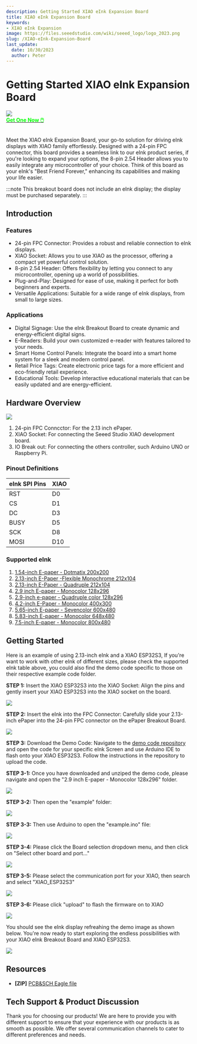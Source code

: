 ```yaml
---
description: Getting Started XIAO eInk Expansion Board
title: XIAO eInk Expansion Board
keywords:
- XIAO eInk Expansion
image: https://files.seeedstudio.com/wiki/seeed_logo/logo_2023.png
slug: /XIAO-eInk-Expansion-Board
last_update:
  date: 10/30/2023
  author: Peter
---
```


# Getting Started XIAO eInk Expansion Board

<div style={{textAlign:'center'}}><img src="https://files.seeedstudio.com/wiki/eInk/xiao-expansion/xiao-expansion.png" style={{width:700, height:'auto'}}/></div>

<div class="get_one_now_container" style={{textAlign: 'center'}}>
    <a class="get_one_now_item" href="https://www.seeedstudio.com/ePaper-Breakout-Board-p-5804.html">
            <strong><span><font color={'FFFFFF'} size={"4"}> Get One Now 🖱️</font></span></strong>
    </a>
</div><br />

Meet the XIAO eInk Expansion Board, your go-to solution for driving eInk displays with XIAO family effortlessly. Designed with a 24-pin FPC connector, this board provides a seamless link to our eInk product series, if you're looking to expand your options, the 8-pin 2.54 Header allows you to easily integrate any microcontroller of your choice. Think of this board as your eInk's "Best Friend Forever," enhancing its capabilities and making your life easier.

:::note
This breakout board does not include an eInk display; the display must be purchased separately.
:::

## Introduction

### Features

- 24-pin FPC Connector: Provides a robust and reliable connection to eInk displays.
- XIAO Socket: Allows you to use XIAO as the processor, offering a compact yet powerful control solution.
- 8-pin 2.54 Header: Offers flexibility by letting you connect to any microcontroller, opening up a world of possibilities.
- Plug-and-Play: Designed for ease of use, making it perfect for both beginners and experts.
- Versatile Applications: Suitable for a wide range of eInk displays, from small to large sizes.

### Applications

- Digital Signage: Use the eInk Breakout Board to create dynamic and energy-efficient digital signs.
- E-Readers: Build your own customized e-reader with features tailored to your needs.
- Smart Home Control Panels: Integrate the board into a smart home system for a sleek and modern control panel.
- Retail Price Tags: Create electronic price tags for a more efficient and eco-friendly retail experience.
- Educational Tools: Develop interactive educational materials that can be easily updated and are energy-efficient.

## Hardware Overview

<div style={{textAlign:'center'}}><img src="https://files.seeedstudio.com/wiki/eInk/xiao-expansion/xiao-expansion.png" style={{width:700, height:'auto'}}/></div>


1. 24-pin FPC Conncctor: For the 2.13 inch ePaper.
2. XIAO Socket: For connecting the Seeed Studio XIAO development board.
3. IO Break out: For connecting the others controller, such Arduino UNO or Raspberry Pi.


### Pinout Definitions

<div class="table-center">

|  eInk SPI Pins |  XIAO  | 
|       ---      |  ---   |
|      RST       |   D0   |
|      CS        |   D1   |
|      DC        |   D3   |
|      BUSY      |   D5   |
|      SCK       |   D8   |
|      MOSI      |   D10  |

</div>

### Supported eInk

1. [1.54-inch E-paper - Dotmatix 200x200](https://www.seeedstudio.com/1-54-Monochrome-ePaper-Display-with-200x200-Pixels-p-5776.html)
2. [2.13-inch E-Paper -Flexible Monochrome 212x104](https://www.seeedstudio.com/2-13-Flexible-Monochrome-ePaper-Display-with-212x104-Pixels-p-5781.html)
3. [2.13-inch E-Paper - Quadruple 212x104](https://www.seeedstudio.com/2-13-Quadruple-Color-ePaper-Display-with-122x250-Pixels-p-5779.html)
4. [2.9 inch E-paper - Monocolor 128x296](https://www.seeedstudio.com/2-9-Monochrome-ePaper-Display-with-296x128-Pixels-p-5782.html)
5. [2.9-inch e-paper - Quadruple color 128x296](https://www.seeedstudio.com/2-9-Quadruple-Color-ePaper-Display-with-128x296-Pixels-p-5783.html)
6. [4.2-inch E-Paper - Monocolor 400x300](https://www.seeedstudio.com/4-2-Monochrome-ePaper-Display-with-400x300-Pixels-p-5784.html)
7. [5.65-inch E-paper -  Sevencolor 600x480](https://www.seeedstudio.com/5-65-Seven-Color-ePaper-Display-with-600x480-Pixels-p-5786.html)
8. [5.83-inch E-paper - Monocolor 648x480](https://www.seeedstudio.com/5-83-Monochrome-ePaper-Display-with-648x480-Pixels-p-5785.html)
9. [7.5-inch E-paper - Monocolor 800x480](https://www.seeedstudio.com/7-5-Monochrome-ePaper-Display-with-800x480-Pixels-p-5788.html)

## Getting Started

Here is an example of using 2.13-inch eInk and a XIAO ESP32S3, If you're want to work with other eInk of different sizes, please check the supported eInk table above, you could also find the demo code specific to those on their respective example code folder.

**STEP 1:** Insert the XIAO ESP32S3 into the XIAO Socket: Align the pins and gently insert your XIAO ESP32S3 into the XIAO socket on the board.

<div style={{textAlign:'center'}}><img src="https://files.seeedstudio.com/wiki/eInk/xiao-expansion/connect_xiao.gif" style={{width:700, height:'auto'}}/></div>

**STEP 2:** Insert the eInk into the FPC Connector: Carefully slide your 2.13-inch ePaper into the 24-pin FPC connector on the ePaper Breakout Board.
<div style={{textAlign:'center'}}><img src="https://files.seeedstudio.com/wiki/eInk/xiao-expansion/connect_eink.gif" style={{width:700, height:'auto'}}/></div>

**STEP 3:** Download the Demo Code: Navigate to the [demo code repository](https://github.com/peterpanstechland/e-ink) and open the code for your specific eInk Screen and use Arduino IDE to flash onto your XIAO ESP32S3. Follow the instructions in the repository to upload the code.

**STEP 3-1:** Once you have downloaded and unziped the demo code, please navigate and open the "2.9 inch E-paper - Monocolor 128x296" folder.
<div style={{textAlign:'center'}}><img src="https://files.seeedstudio.com/wiki/eInk/xiao-expansion/select_2.9inch_eink_folder.png" style={{width:400, height:'auto'}}/></div>

**STEP 3-2:** Then open the "example" folder:

<div style={{textAlign:'center'}}><img src="https://files.seeedstudio.com/wiki/eInk/xiao-expansion/enter_example.png" style={{width:400, height:'auto'}}/></div>

**STEP 3-3:** Then use Arduino to open the "example.ino" file:

<div style={{textAlign:'center'}}><img src="https://files.seeedstudio.com/wiki/eInk/xiao-expansion/open_example_sketch.png" style={{width:400, height:'auto'}}/></div>

**STEP 3-4:** Please click the Board selection dropdown menu, and then click on "Select other board and port..."

<div style={{textAlign:'center'}}><img src="https://files.seeedstudio.com/wiki/eInk/xiao-expansion/select_other_board.png" style={{width:400, height:'auto'}}/></div>

**STEP 3-5:** Please select the communication port for your XIAO, then search and select "XIAO_ESP32S3"
<div style={{textAlign:'center'}}><img src="https://files.seeedstudio.com/wiki/eInk/xiao-expansion/find_and_select_xiaoesp32s3.png" style={{width:400, height:'auto'}}/></div>

**STEP 3-6:** Please click "upload" to flash the firmware on to XIAO
<div style={{textAlign:'center'}}><img src="https://files.seeedstudio.com/wiki/eInk/xiao-expansion/upload_code.png" style={{width:400, height:'auto'}}/></div>

You should see the eInk display refreahing the demo image as shown below. You're now ready to start exploring the endless possibilities with your XIAO eInk Breakout Board and XIAO ESP32S3.

<div style={{textAlign:'center'}}><img src="https://files.seeedstudio.com/wiki/eInk/xiao-expansion/screen_update.gif" style={{width:400, height:'auto'}}/></div>

## Resources

- **[ZIP]** [PCB&SCH Eagle file](https://files.seeedstudio.com/wiki/eInk/xiao-expansion/epaperIO.zip)

## Tech Support & Product Discussion


Thank you for choosing our products! We are here to provide you with different support to ensure that your experience with our products is as smooth as possible. We offer several communication channels to cater to different preferences and needs.

<div class="table-center">
  <div class="button_tech_support_container">
  <a href="https://forum.seeedstudio.com/" class="button_forum"></a> 
  <a href="https://www.seeedstudio.com/contacts" class="button_email"></a>
  </div>

  <div class="button_tech_support_container">
  <a href="https://discord.gg/eWkprNDMU7" class="button_discord"></a> 
  <a href="https://github.com/Seeed-Studio/wiki-documents/discussions/69" class="button_discussion"></a>
  </div>
</div>








